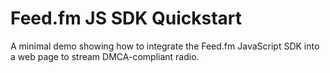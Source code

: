 # Feed.fm JS SDK Quickstart

A minimal demo showing how to integrate the Feed.fm JavaScript SDK into a web page to stream DMCA-compliant radio.